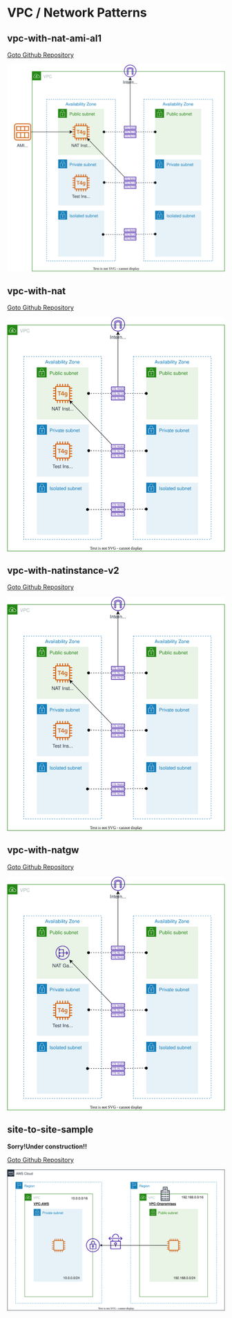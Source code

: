 # VPC / Network Patterns

## vpc-with-nat-ami-al1

[Goto Github Repository](https://github.com/ishiharatma/aws-cdk-cdp/tree/main/usecases/vpc-with-nat-ami-al1/)

![](./usecases/vpc-with-nat-ami-al1/overview.drawio.svg)

## vpc-with-nat

[Goto Github Repository](https://github.com/ishiharatma/aws-cdk-cdp/tree/main/usecases/vpc-with-nat/)

![](./usecases/vpc-with-nat/overview.drawio.svg)

## vpc-with-natinstance-v2

[Goto Github Repository](https://github.com/ishiharatma/aws-cdk-cdp/tree/main/usecases/vpc-with-natinstance-v2/)

![](./usecases/vpc-with-natinstance-v2/overview.drawio.svg)

## vpc-with-natgw

[Goto Github Repository](https://github.com/ishiharatma/aws-cdk-cdp/tree/main/usecases/vpc-with-natgw/)

![](./usecases/vpc-with-natgw/overview.drawio.svg)

## site-to-site-sample

**Sorry!Under construction!!**

[Goto Github Repository](https://github.com/ishiharatma/aws-cdk-cdp/tree/main/usecases/site-to-site-sample/)

![](./usecases/site-to-site-sample/overview.drawio.svg)

